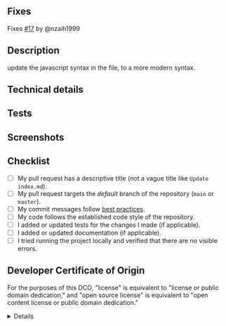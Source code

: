 ## Fixes

<!-- If PR doesn't fully resolve the issue, replace 'Fixes' below with 'Related to'. -->
<!-- If there is no issue being resolved, please open one before creating this pull request. -->

Fixes [#17](https://github.com/creativecommons/cc-resource-archive/issues/17) by @nzaih1999

## Description

update the javascript syntax in the file, to a more modern syntax.

## Technical details

<!-- Add any other information or technical details about the implementation; or delete this section entirely. -->

## Tests

<!-- Give steps for the reviewer to verify that this PR fixes the problem; or delete this section entirely. -->

## Screenshots

<!-- Add screenshots to show the problem and the solution; or delete this section entirely. -->

## Checklist

<!-- Replace  the [ ] with [x] to check the boxes. -->

- [ ] My pull request has a descriptive title (not a vague title like `Update
index.md`).
- [ ] My pull request targets the _default_ branch of the repository (`main` or `master`).
- [ ] My commit messages follow [best practices][best_practices].
- [ ] My code follows the established code style of the repository.
- [ ] I added or updated tests for the changes I made (if applicable).
- [ ] I added or updated documentation (if applicable).
- [ ] I tried running the project locally and verified that there are no
      visible errors.

[best_practices]: https://gist.github.com/robertpainsi/b632364184e70900af4ab688decf6f53

## Developer Certificate of Origin

<!-- You must read and understand the following attestation. -->

For the purposes of this DCO, "license" is equivalent to "license or public domain dedication," and "open source license" is equivalent to "open content license or public domain dedication."

<details>
